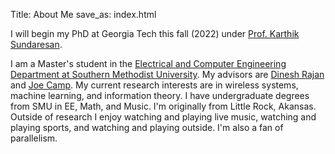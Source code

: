 Title: About Me
save_as: index.html

I will begin my PhD at Georgia Tech this fall (2022) under [Prof. Karthik Sundaresan](https://sites.google.com/view/karthik-s/home?authuser=0).  

I am a Master's student in the [Electrical and Computer Engineering Department at Southern Methodist University](https://www.smu.edu/Lyle/Academics/Departments/ECE).
My advisors are [Dinesh Rajan](https://s2.smu.edu/~rajand/) and [Joe Camp](https://s2.smu.edu/~camp/).  My current research interests are in wireless systems, machine learning, and information theory.  I have undergraduate degrees from SMU in EE, Math, and Music.  I'm originally from Little Rock, Akansas.  Outside of research I enjoy watching and playing live music, watching and playing sports, and watching and playing outside.  I'm also a fan of parallelism.